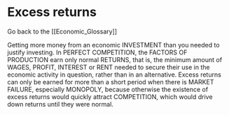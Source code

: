 # Excess returns

Go back to the [[Economic_Glossary]]


Getting more money from an economic INVESTMENT than you needed to justify investing. In PERFECT COMPETITION, the FACTORS OF PRODUCTION earn only normal RETURNS, that is, the minimum amount of WAGES, PROFIT, INTEREST or RENT needed to secure their use in the economic activity in question, rather than in an alternative. Excess returns can only be earned for more than a short period when there is MARKET FAILURE, especially MONOPOLY, because otherwise the existence of excess returns would quickly attract COMPETITION, which would drive down returns until they were normal.

